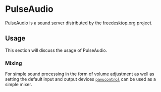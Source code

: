 # PulseAudio

[PulseAudio](https://www.freedesktop.org/wiki/Software/PulseAudio) is a
[sound server](/wiki/linux/audio.md#sound-server) distributed by the
[freedesktop.org](https://www.freedesktop.org/wiki/Software/PulseAudio) project.

## Usage

This section will discuss the usage of PulseAudio.

### Mixing

For simple sound processing in the form of volume adjustment as well as setting
the default input and output devices [`pavucontrol`](/wiki/linux/pipewire.md#mixing) can be
used as a simple mixer.

